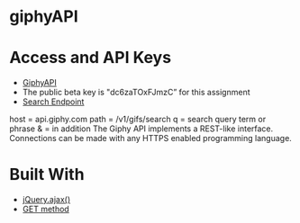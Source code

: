 # giphyAPI
# Access and API Keys
* [GiphyAPI](https://giphy.api-docs.io/1.0/welcome/access-and-api-keys)
* The public beta key is "dc6zaTOxFJmzC” for this assignment
* [Search Endpoint](http://api.giphy.com/v1/gifs/search?q=funny+cat&api_key=dc6zaTOxFJmzC)

host = api.giphy.com
path = /v1/gifs/search
q = search query term or phrase
& = in addition
The Giphy API implements a REST-like interface.  Connections can be made with any HTTPS enabled programming language.

#  Built With
* [jQuery.ajax()](api.jquery.com/jquery.ajax/)
* [GET method](http://api.jquery.com/get/)


